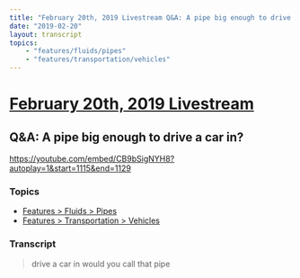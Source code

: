 ```yaml
---
title: "February 20th, 2019 Livestream Q&A: A pipe big enough to drive a car in?"
date: "2019-02-20"
layout: transcript
topics:
    - "features/fluids/pipes"
    - "features/transportation/vehicles"
---
```

# [February 20th, 2019 Livestream](../2019-02-20.md)
## Q&A: A pipe big enough to drive a car in?
https://youtube.com/embed/CB9bSigNYH8?autoplay=1&start=1115&end=1129

### Topics
* [Features > Fluids > Pipes](../topics/features/fluids/pipes.md)
* [Features > Transportation > Vehicles](../topics/features/transportation/vehicles.md)

### Transcript

> drive a car in would you call that pipe
